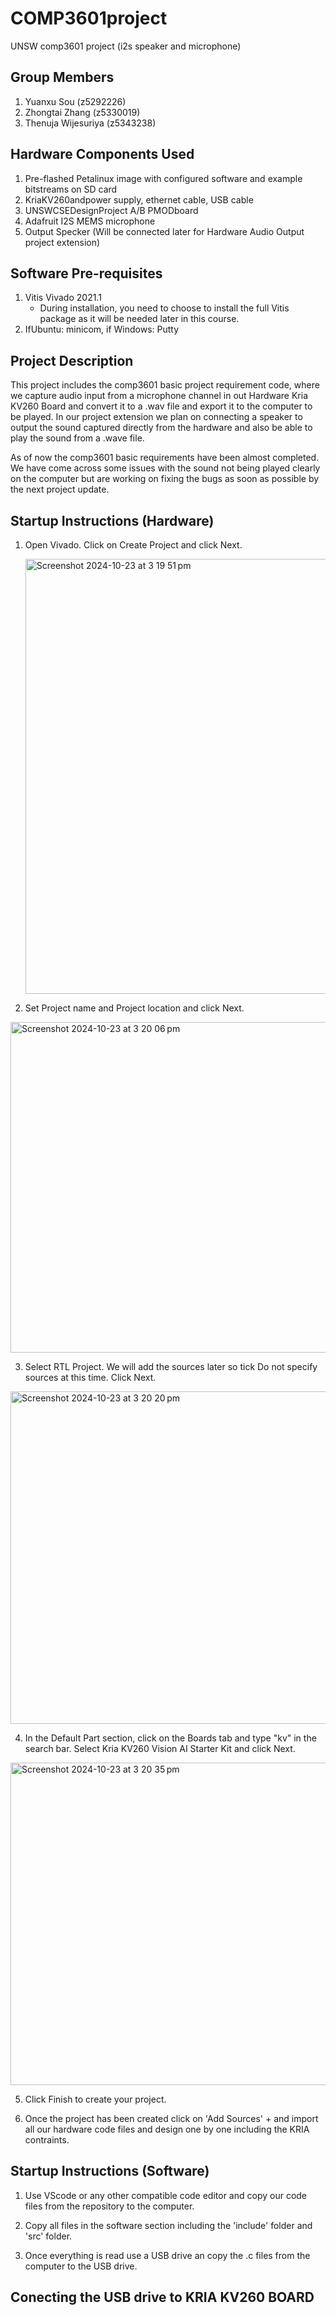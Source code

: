 # COMP3601project
UNSW comp3601 project (i2s speaker and microphone)

## Group Members

1. Yuanxu Sou (z5292226)
2. Zhongtai Zhang (z5330019)
3. Thenuja Wijesuriya (z5343238)

## Hardware Components Used 

1. Pre-flashed Petalinux image with configured software and example bitstreams on SD card
2. KriaKV260andpower supply, ethernet cable, USB cable
3. UNSWCSEDesignProject A/B PMODboard 
4. Adafruit I2S MEMS microphone
5. Output Specker (Will be connected later for Hardware Audio Output project extension)


## Software Pre-requisites 

1. Vitis Vivado 2021.1
   - During installation, you need to choose to install the full Vitis package as it will be needed later in this course.
2. IfUbuntu: minicom, if Windows: Putty

## Project Description 

This project includes the comp3601 basic project requirement code, where we capture audio input from a microphone channel in out Hardware Kria KV260 Board and convert it to a .wav file and export it to the computer to be played. In our project extension we plan on connecting a speaker to output the sound captured directly from the hardware and also be able to play the sound from a .wave file.

As of now the comp3601 basic requirements have been almost completed. We have come across some issues with the sound not being played clearly on the computer but are working on fixing the bugs as soon as possible by the next project update.

## Startup Instructions (Hardware)

1. Open Vivado. Click on Create Project and click Next.

   <img width="696" alt="Screenshot 2024-10-23 at 3 19 51 pm" src="https://github.com/user-attachments/assets/f0441d73-b2fb-4bd6-9864-2ec730e9fdaa">

2. Set Project name and Project location and click Next.

<img width="529" alt="Screenshot 2024-10-23 at 3 20 06 pm" src="https://github.com/user-attachments/assets/75a75adc-89c9-48b2-9380-7c6902aab32b">

3. Select RTL Project. We will add the sources later so tick Do not specify sources at this time. Click Next.

<img width="532" alt="Screenshot 2024-10-23 at 3 20 20 pm" src="https://github.com/user-attachments/assets/3a1e4737-e914-409e-bd80-ff2fd1a2477e">

4. In the Default Part section, click on the Boards tab and type "kv" in the search bar. Select Kria KV260 Vision AI Starter Kit and click Next.

<img width="516" alt="Screenshot 2024-10-23 at 3 20 35 pm" src="https://github.com/user-attachments/assets/50e6c13a-4168-4647-b6f2-f5bd19764e5f">

5. Click Finish to create your project.

6. Once the project has been created click on 'Add Sources' + and import all our hardware code files and design one by one including the KRIA contraints.
   
## Startup Instructions (Software)

1. Use VScode or any other compatible code editor and copy our code files from the repository to the computer.
   
2. Copy all files in the software section including the 'include' folder and 'src' folder.
   
3. Once everything is read use a USB drive an copy the .c files from the computer to the USB drive.


## Conecting the USB drive to KRIA KV260 BOARD 









